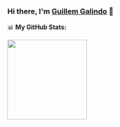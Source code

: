 ### Hi there, I'm <a href="https://galind.dev" target="_blank">Guillem Galindo</a> 👋

📊 **My GitHub Stats:**

<p>
  <img height="180em" src="https://github-readme-stats.vercel.app/api/top-langs/?username=galind&exclude_repo=KNN-Image-Classification&show_icons=true&hide_border=true&layout=compact&langs_count=8&theme=react"/>
</p>